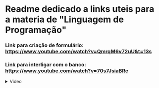 # Readme dedicado a links uteis para a materia de "Linguagem de Programação"

### Link para criação de formulário: https://www.youtube.com/watch?v=QmrqM6v72uU&t=13s 
### Link para interligar com o banco: https://www.youtube.com/watch?v=70s7JsiaBRc


<details>
<summary>Video</summary>


https://github.com/BispoJPM/ExercicioLP/assets/142633184/612fad50-5718-4e38-9a43-b37382e9492f



</details>
